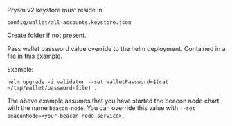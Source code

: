 Prysm v2 keystore must reside in 
```
config/wallet/all-accounts.keystore.json
```
Create folder if not present.

Pass wallet password value override to the helm deployment. Contained in a file in this example.

Example:
```shell script
helm upgrade -i validator --set walletPassword=$(cat ~/tmp/wallet/password-file) .
```
The above example assumes that you have started the beacon node chart with the name `beacon-node`. 
You can override this value with `--set beaconNode=<your-beacon-node-service>`.